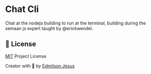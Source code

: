 # Chat Cli

Chat at the nodejs building to run at the terminal, building during the semaan js expert taught by @erickwendel.


<a id="license"></a>
## 🤝 License

[MIT](https://github.com/edmilson-dk/cli-chat-js-expert/blob/main/LICENSE) Project License

Creator with 💙 by [Edmilson Jesus](https://www.linkedin.com/in/edmilson-jesus-4128711b5)
